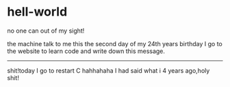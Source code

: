 # hell-world

no one can out of my sight!

the machine talk to me this
the second  day of my 24th years birthday I go to the website to learn code and write down this message. 

--------------------------------------------------
shit!today I go to restart C
hahhahaha
I had said what i 4 years ago,holy shit!
